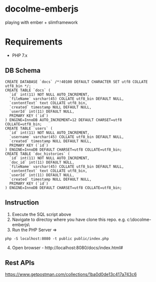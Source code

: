 # docolme-emberjs
playing with ember + slimframework

# Requirements
* PHP 7.x

## DB Schema
```
CREATE DATABASE `docs` /*!40100 DEFAULT CHARACTER SET utf8 COLLATE utf8_bin */;
CREATE TABLE `docs` (
  `id` int(11) NOT NULL AUTO_INCREMENT,
  `fileName` varchar(45) COLLATE utf8_bin DEFAULT NULL,
  `contentText` text COLLATE utf8_bin,
  `created` timestamp NULL DEFAULT NULL,
  `userId` int(11) DEFAULT NULL,
  PRIMARY KEY (`id`)
) ENGINE=InnoDB AUTO_INCREMENT=12 DEFAULT CHARSET=utf8 COLLATE=utf8_bin;
CREATE TABLE `users` (
  `id` int(11) NOT NULL AUTO_INCREMENT,
  `username` varchar(45) COLLATE utf8_bin DEFAULT NULL,
  `created` timestamp NULL DEFAULT NULL,
  PRIMARY KEY (`id`)
) ENGINE=InnoDB DEFAULT CHARSET=utf8 COLLATE=utf8_bin;
CREATE TABLE `doc_histories` (
  `id` int(11) NOT NULL AUTO_INCREMENT,
  `doc_id` int(11) DEFAULT NULL,
  `fileName` varchar(45) COLLATE utf8_bin DEFAULT NULL,
  `contentText` text COLLATE utf8_bin,
  `userId` int(11) DEFAULT NULL,
  `created` timestamp NULL DEFAULT NULL,
  PRIMARY KEY (`id`)
) ENGINE=InnoDB DEFAULT CHARSET=utf8 COLLATE=utf8_bin;
```
## Instruction
1. Execute the SQL script above
2. Navigate to directoy where you have clone this repo. e.g.  c:\docolme-emberjs\
3. Run the PHP Server => 
```
php -S localhost:8080 -t public public/index.php
```
4. Open browser - http://localhost:8080/docs/index.html# 

## Rest APIs
https://www.getpostman.com/collections/1ba0d0de13c417a743c6
